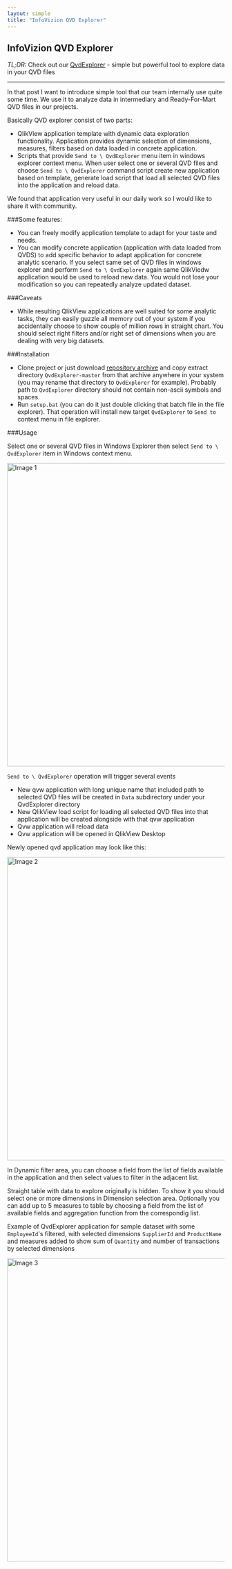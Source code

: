```yaml
--- 
layout: simple
title: "InfoVizion QVD Explorer"
---
```


InfoVizion QVD Explorer
--------------------

*TL;DR:* Check out our [QvdExplorer](https://github.com/inqlik/QvdExplorer) - simple but powerful tool to explore data in your QVD files

----

In that post I want to introduce simple tool that our team internally use quite some time. 
We use it to analyze data in intermediary and Ready-For-Mart QVD files in our projects.

Basically QVD explorer consist of two parts:

- QlikView application template with dynamic data exploration functionality. Application provides dynamic selection of dimensions, measures, filters based on data loaded in concrete application. 
- Scripts that provide `Send to \ QvdExplorer` menu item in windows explorer context menu. When user select one or several QVD files and choose `Send to \ QvdExplorer` command script create new application based on template, generate load script that load all selected QVD files into the application and reload data.

We found that application very useful in our daily work so I would like to share it with community.

###Some features:

- You can freely modify application template to adapt for your taste and needs.
- You can modify concrete application (application with data loaded from QVDS) to add specific behavior to adapt application for concrete analytic scenario. If you select same set of QVD files in windows explorer and perform `Send to \ QvdExplorer` again same QlikViedw application would be used to reload new data. You would not lose your modification so you can repeatedly analyze updated dataset.

###Caveats

- While resulting QlikView applications are well suited for some analytic tasks, they can easily guzzle all memory out of your system if you accidentally choose to show couple of million rows in straight chart. You should select right filters and/or right set of dimensions when you are dealing with very big datasets.   


###Installation

- Clone project or just download [repository archive](https://github.com/inqlik/QvdExplorer/archive/master.zip) and copy extract directory `QvdExplorer-master` from that archive anywhere in your system (you may rename that directory to `QvdExplorer` for example). Probably path to `QvdExplorer` directory should not contain non-ascii symbols and spaces. 
- Run `setup.bat` (you can do it just double clicking that batch file in the file explorer). That operation will install new target `QvdExplorer` to `Send to` context menu in file explorer.

###Usage

Select one or several QVD files in Windows Explorer then select `Send to \ QvdExplorer` item in Windows context menu. 

<img src="http://
blog.infovizion.ru/images/send-to-qvdexplorer.png" alt="Image 1" width="700">


`Send to \ QvdExplorer` operation will trigger several events

- New qvw application with long unique name that included path to selected QVD files will be created in `Data` subdirectory under your QvdExplorer directory
- New QlikView load script for loading all selected QVD files into that application will be created alongside with that qvw application
- Qvw application will reload data
- Qvw application will be opened in QlikView Desktop

Newly opened qvd application may look like this:


<img src="http://
blog.infovizion.ru/images/qvdexplorer-newly-opened.png" alt="Image 2" width="700">



In Dynamic filter area, you can choose a field from the list of fields available in the application and then select values to filter in the adjacent list.


Straight table with data to explore originally is hidden. To show it you should select one or more dimensions in Dimension selection area. Optionally you can add up to 5 measures to table by choosing a field from the list of available fields and aggregation function from the correspondig list.

Example of QvdExplorer application for sample dataset with some `EmployeeId`'s filtered, with selected dimensions `SupplierId` and `ProductName` and measures added to show sum of `Quantity` and number of transactions by selected dimensions

<img src="http://
blog.infovizion.ru/images/qvdexplorer.png" alt="Image 3" width="700">

